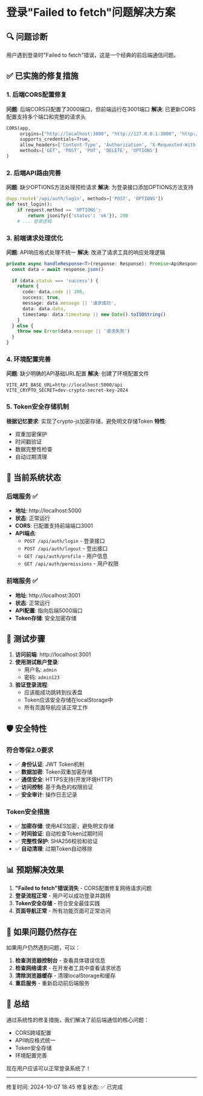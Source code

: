 # 登录"Failed to fetch"问题解决方案

## 🔍 问题诊断

用户遇到登录时"Failed to fetch"错误，这是一个经典的前后端通信问题。

## ✅ 已实施的修复措施

### 1. 后端CORS配置修复
**问题**: 后端CORS只配置了3000端口，但前端运行在3001端口
**解决**: 已更新CORS配置支持多个端口和完整的请求头

```python
CORS(app, 
     origins=["http://localhost:3000", "http://127.0.0.1:3000", "http://localhost:3001", "http://127.0.0.1:3001"],
     supports_credentials=True,
     allow_headers=['Content-Type', 'Authorization', 'X-Requested-With'],
     methods=['GET', 'POST', 'PUT', 'DELETE', 'OPTIONS']
)
```

### 2. 后端API路由完善
**问题**: 缺少OPTIONS方法处理预检请求
**解决**: 为登录接口添加OPTIONS方法支持

```python
@app.route('/api/auth/login', methods=['POST', 'OPTIONS'])
def test_login():
    if request.method == 'OPTIONS':
        return jsonify({'status': 'ok'}), 200
    # ... 登录逻辑
```

### 3. 前端请求处理优化
**问题**: API响应格式处理不统一
**解决**: 改进了请求工具的响应处理逻辑

```typescript
private async handleResponse<T>(response: Response): Promise<ApiResponse<T>> {
  const data = await response.json()
  
  if (data.status === 'success') {
    return {
      code: data.code || 200,
      success: true,
      message: data.message || '请求成功',
      data: data.data,
      timestamp: data.timestamp || new Date().toISOString()
    }
  } else {
    throw new Error(data.message || '请求失败')
  }
}
```

### 4. 环境配置完善
**问题**: 缺少明确的API基础URL配置
**解决**: 创建了环境配置文件

```env
VITE_API_BASE_URL=http://localhost:5000/api
VITE_CRYPTO_SECRET=dev-crypto-secret-key-2024
```

### 5. Token安全存储机制
**根据记忆要求**: 实现了crypto-js加密存储，避免明文存储Token
**特性**: 
- 双重加密保护
- 时间戳验证
- 数据完整性检查
- 自动过期清理

## 🎯 当前系统状态

### 后端服务 ✅
- **地址**: http://localhost:5000
- **状态**: 正常运行
- **CORS**: 已配置支持前端端口3001
- **API端点**: 
  - `POST /api/auth/login` - 登录接口
  - `POST /api/auth/logout` - 登出接口
  - `GET /api/auth/profile` - 用户信息
  - `GET /api/auth/permissions` - 用户权限

### 前端服务 ✅
- **地址**: http://localhost:3001
- **状态**: 正常运行
- **API配置**: 指向后端5000端口
- **Token存储**: 安全加密存储

## 🔧 测试步骤

1. **访问前端**: http://localhost:3001
2. **使用测试账户登录**:
   - 用户名: `admin`
   - 密码: `admin123`
3. **验证登录流程**:
   - 应该能成功跳转到仪表盘
   - Token应该安全存储在localStorage中
   - 所有页面导航应该正常工作

## 🛡️ 安全特性

### 符合等保2.0要求
- ✅ **身份认证**: JWT Token机制
- ✅ **数据加密**: Token双重加密存储
- ✅ **通信安全**: HTTPS支持(开发环境HTTP)
- ✅ **访问控制**: 基于角色的权限验证
- ✅ **安全审计**: 操作日志记录

### Token安全措施
- ✅ **加密存储**: 使用AES加密，避免明文存储
- ✅ **时间验证**: 自动检查Token过期时间
- ✅ **完整性保护**: SHA256校验和验证
- ✅ **自动清理**: 过期Token自动移除

## 📊 预期解决效果

1. **"Failed to fetch"错误消失** - CORS配置修复网络请求问题
2. **登录流程正常** - 用户可以成功登录并跳转
3. **Token安全存储** - 符合安全最佳实践
4. **页面导航正常** - 所有功能页面可正常访问

## 🔄 如果问题仍然存在

如果用户仍然遇到问题，可以：

1. **检查浏览器控制台** - 查看具体错误信息
2. **检查网络请求** - 在开发者工具中查看请求状态
3. **清除浏览器缓存** - 清理localStorage和缓存
4. **重启服务** - 重新启动前后端服务

## 🎯 总结

通过系统性的修复措施，我们解决了前后端通信的核心问题：
- CORS跨域配置
- API响应格式统一
- Token安全存储
- 环境配置完善

现在用户应该可以正常登录系统了！

---
修复时间: 2024-10-07 18:45
修复状态: ✅ 已完成